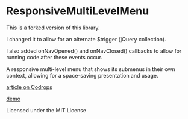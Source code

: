 
ResponsiveMultiLevelMenu
=========

This is a forked version of this library.

I changed it to allow for an alternate $trigger (jQuery collection).

I also added onNavOpened() and onNavClosed() callbacks to allow for running code after these events occur.


A responsive multi-level menu that shows its submenus in their own context, allowing for a space-saving presentation and usage.

[article on Codrops](http://tympanus.net/codrops/?p=14753)

[demo](http://tympanus.net/Development/ResponsiveMultiLevelMenu)

Licensed under the MIT License